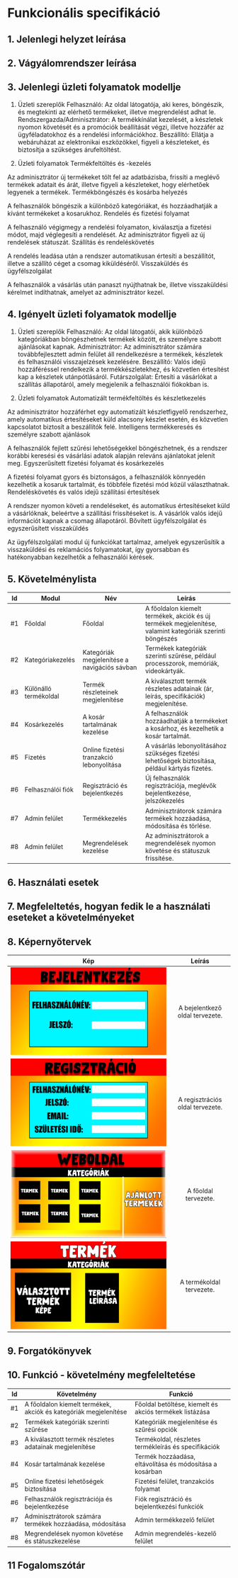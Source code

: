# Funkcionális specifikáció
## 1. Jelenlegi helyzet leírása

## 2. Vágyálomrendszer leírása

## 3. Jelenlegi üzleti folyamatok modellje
1. Üzleti szereplők
Felhasználó: Az oldal látogatója, aki keres, böngészik, és megtekinti az elérhető termékeket, illetve megrendelést adhat le.
Rendszergazda/Adminisztrátor: A termékkínálat kezelését, a készletek nyomon követését és a promóciók beállítását végzi, illetve hozzáfér az ügyféladatokhoz és a rendelési információkhoz.
Beszállító: Ellátja a webáruházat az elektronikai eszközökkel, figyeli a készleteket, és biztosítja a szükséges árufeltöltést.

2. Üzleti folyamatok
Termékfeltöltés és -kezelés

Az adminisztrátor új termékeket tölt fel az adatbázisba, frissíti a meglévő termékek adatait és árát, illetve figyeli a készleteket, hogy elérhetőek legyenek a termékek.
Termékböngészés és kosárba helyezés

A felhasználók böngészik a különböző kategóriákat, és hozzáadhatják a kívánt termékeket a kosarukhoz.
Rendelés és fizetési folyamat

A felhasználó végigmegy a rendelési folyamaton, kiválasztja a fizetési módot, majd véglegesíti a rendelését. Az adminisztrátor figyeli az új rendelések státuszát.
Szállítás és rendeléskövetés

A rendelés leadása után a rendszer automatikusan értesíti a beszállítót, illetve a szállító céget a csomag kiküldéséről.
Visszaküldés és ügyfélszolgálat

A felhasználók a vásárlás után panaszt nyújthatnak be, illetve visszaküldési kérelmet indíthatnak, amelyet az adminisztrátor kezel.


## 4. Igényelt üzleti folyamatok modellje
1. Üzleti szereplők
Felhasználó: Az oldal látogatói, akik különböző kategóriákban böngészhetnek termékek között, és személyre szabott ajánlásokat kapnak.
Adminisztrátor: Az adminisztrátor számára továbbfejlesztett admin felület áll rendelkezésre a termékek, készletek és felhasználói visszajelzések kezelésére.
Beszállító: Valós idejű hozzáféréssel rendelkezik a termékkészletekhez, és közvetlen értesítést kap a készletek utánpótlásáról.
Futárszolgálat: Értesíti a vásárlókat a szállítás állapotáról, amely megjelenik a felhasználói fiókokban is.

2. Üzleti folyamatok
Automatizált termékfeltöltés és készletkezelés

Az adminisztrátor hozzáférhet egy automatizált készletfigyelő rendszerhez, amely automatikus értesítéseket küld alacsony készlet esetén, és közvetlen kapcsolatot biztosít a beszállítók felé.
Intelligens termékkeresés és személyre szabott ajánlások

A felhasználók fejlett szűrési lehetőségekkel böngészhetnek, és a rendszer korábbi keresési és vásárlási adatok alapján releváns ajánlatokat jelenít meg.
Egyszerűsített fizetési folyamat és kosárkezelés

A fizetési folyamat gyors és biztonságos, a felhasználók könnyedén kezelhetik a kosaruk tartalmát, és többféle fizetési mód közül választhatnak.
Rendeléskövetés és valós idejű szállítási értesítések

A rendszer nyomon követi a rendeléseket, és automatikus értesítéseket küld a vásárlóknak, beleértve a szállítási frissítéseket is. A vásárlók valós idejű információt kapnak a csomag állapotáról.
Bővített ügyfélszolgálat és egyszerűsített visszaküldés

Az ügyfélszolgálati modul új funkciókat tartalmaz, amelyek egyszerűsítik a visszaküldési és reklamációs folyamatokat, így gyorsabban és hatékonyabban kezelhetők a felhasználói kérések.


## 5. Követelménylista

| Id | Modul | Név | Leírás |
| :---: | --- | --- | --- |
| #1 | Főoldal | Főoldal | A főoldalon kiemelt termékek, akciók és új termékek megjelenítése, valamint kategóriák szerinti böngészés |
| #2 | Kategóriakezelés | Kategóriák megjelenítése a navigációs sávban | Termékek kategóriák szerinti szűrése, például processzorok, memóriák, videokártyák. |
| #3 | Különálló termékoldal | Termék részleteinek megjelenítése | A kiválasztott termék részletes adatainak (ár, leírás, specifikációk) megjelenítése. |
| #4 | Kosárkezelés | A kosár tartalmának kezelése | A felhasználók hozzáadhatják a termékeket a kosárhoz, és kezelhetik a kosár tartalmát. |
| #5 | Fizetés | Online fizetési tranzakció lebonyolítása | A vásárlás lebonyolításához szükséges fizetési lehetőségek biztosítása, például kártyás fizetés. |
| #6 | Felhasználói fiók | Regisztráció és bejelentkezés | Új felhasználók regisztrációja, meglévők bejelentkezése, jelszókezelés |
| #7 | Admin felület | Termékkezelés | Adminisztrátorok számára termékek hozzáadása, módosítása és törlése. |
| #8 | Admin felület | Megrendelések kezelése | Az adminisztrátorok a megrendelések nyomon követése és státuszuk frissítése. |

## 6. Használati esetek

## 7. Megfeleltetés, hogyan fedik le a használati eseteket a követelményeket

## 8. Képernyőtervek
| Kép | Leírás |
| :-----------: | :-----------: |
| ![Bejelentkezés](https://github.com/Drntth/AFP1ANONYMOUS_NAGYPROJEKT/blob/main/kepek/BEJELENTKEZES.jpg) |  A bejelentkező oldal tervezete. |
| ![Regisztráció](https://github.com/Drntth/AFP1ANONYMOUS_NAGYPROJEKT/blob/main/kepek/REGISZTRACIO.jpg) |  A regisztrációs oldal tervezete. |
| ![Főoldal](https://github.com/Drntth/AFP1ANONYMOUS_NAGYPROJEKT/blob/main/kepek/ELSO.jpg) |  A főoldal tervezete. |
| ![TermekOldal](https://github.com/Drntth/AFP1ANONYMOUS_NAGYPROJEKT/blob/main/kepek/TERMEK.jpg) |  A termékoldal  tervezete. |



## 9. Forgatókönyvek

## 10. Funkció - követelmény megfeleltetése

| Id | Követelmény | Funkció |
| :---: | --- | --- |
| #1 | A főoldalon kiemelt termékek, akciók és kategóriák megjelenítése | Főoldal betöltése, kiemelt és akciós termékek listázása |
| #2 | Termékek kategóriák szerinti szűrése | Kategóriák megjelenítése és szűrési opciók |
| #3 | A kiválasztott termék részletes adatainak megjelenítése | Termékoldal, részletes termékleírás és specifikációk |
| #4 | Kosár tartalmának kezelése | Termék hozzáadása, eltávolítása és módosítása a kosárban |
| #5 | Online fizetési lehetőségek biztosítása | Fizetési felület, tranzakciós folyamat |
| #6 | Felhasználók regisztrációja és bejelentkezése | Fiók regisztráció és bejelentkezési funkciók |
| #7 | Adminisztrátorok számára termékek hozzáadása, módosítása | Admin termékkezelő felület |
| #8 | Megrendelések nyomon követése és státuszkezelése | Admin megrendelés-kezelő felület |


## 11 Fogalomszótár
